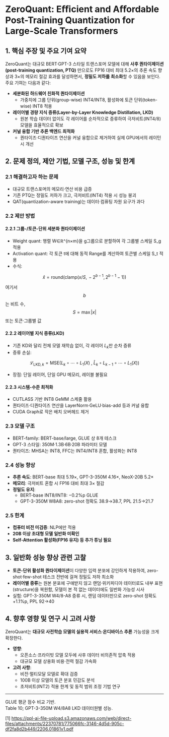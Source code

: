 # ZeroQuant: Eﬃcient and Aﬀordable Post-Training Quantization for Large-Scale Transformers

## 1. 핵심 주장 및 주요 기여 요약  
ZeroQuant는 대규모 BERT·GPT-3 스타일 트랜스포머 모델에 대해 **사후 퀀타이제이션(post-training quantization, PTQ)** 만으로도 FP16 대비 최대 5.2×의 추론 속도 향상과 3×의 메모리 절감 효과를 달성하면서, **정밀도 저하를 최소화**할 수 있음을 보인다. 주요 기여는 다음과 같다:  
- **세분화된 하드웨어 친화적 퀀타이제이션**  
  - 가중치에 그룹 단위(group-wise) INT4/INT8, 활성화에 토큰 단위(token-wise) INT8 적용  
- **레이어별 경량 지식 증류(Layer-by-Layer Knowledge Distillation, LKD)**  
  - 원본 학습 데이터 없이도 각 레이어를 순차적으로 증류하여 극저비트(INT4/8) 모델을 효율적으로 확보  
- **커널 융합 기반 추론 백엔드 최적화**  
  - 퀀타이즈·디퀀타이즈 연산을 커널 융합으로 제거하여 실제 GPU에서의 레이턴시 개선  

## 2. 문제 정의, 제안 기법, 모델 구조, 성능 및 한계

### 2.1 해결하고자 하는 문제  
- 대규모 트랜스포머의 메모리·연산 비용 급증  
- 기존 PTQ는 정밀도 저하가 크고, 극저비트(INT4) 적용 시 성능 붕괴  
- QAT(quantization-aware training)는 데이터·컴퓨팅 자원 요구가 과다  

### 2.2 제안 방법  
#### 2.2.1 그룹-/토큰-단위 세분화 퀀타이제이션  
- Weight quant: 행렬 W∈ℝ^{n×m}을 g그룹으로 분할하여 각 그룹별 스케일 S_g 적용  
- Activation quant: 각 토큰 t에 대해 동적 Range를 계산하여 토큰별 스케일 S_t 적용  
- 수식:  

$$
    \hat x = \mathrm{round}\bigl(\mathrm{clamp}(x/S,\,-2^{b-1},\,2^{b-1}-1)\bigr)
  $$  
  
여기서 $$b$$는 비트 수, $$S=\max|x|$$ 또는 토큰·그룹별 값  

#### 2.2.2 레이어별 지식 증류(LKD)  
- 기존 KD와 달리 전체 모델 재학습 없이, 각 레이어 $L_k$만 순차 증류  
- 증류 손실:  

```math
    \mathcal{L}_{\mathrm{LKD},k} = \mathrm{MSE}\bigl(L_k\circ\cdots\circ L_1(X)\;,\;\hat L_k\circ L_{k-1}\circ\cdots\circ L_1(X)\bigr)
```

- 장점: 단일 레이어, 단일 GPU 메모리, 레이블 불필요  

#### 2.2.3 시스템-수준 최적화  
- CUTLASS 기반 INT8 GeMM 스케줄 활용  
- 퀀타이즈·디퀀타이즈 연산을 LayerNorm·GeLU·bias-add 등과 커널 융합  
- CUDA Graph로 작은 배치 오버헤드 제거  

### 2.3 모델 구조  
- BERT-family: BERT-base/large, GLUE 상 8개 테스크  
- GPT-3 스타일: 350M·1.3B·6B·20B 파라미터 모델  
- 퀀타이즈: MHSA는 INT8, FFC는 INT4/INT8 혼합, 활성화는 INT8  

### 2.4 성능 향상  
- **추론 속도**: BERT-base 최대 5.19×, GPT-3-350M 4.16×, NeoX-20B 5.2×  
- **메모리**: 극저비트 혼합 시 FP16 대비 최대 3× 절감  
- **정밀도 유지**:  
  - BERT-base INT8/INT8: −0.2%p GLUE  
  - GPT-3-350M W8A8: zero-shot 정확도 38.9→38.7, PPL 21.5→21.7  

### 2.5 한계  
- **컴퓨터 비전 미검증**: NLP에만 적용  
- **20B 이상 초대형 모델 일반화 미확인**  
- **Self-Attention 활성화(FP16 유지) 등 추가 튜닝 필요**  

## 3. 일반화 성능 향상 관련 고찰  
- **토큰-단위 활성화 퀀타이제이션**이 다양한 입력 분포에 강인하게 작용하여, zero-shot·few-shot 테스크 전반에 걸쳐 정밀도 저하 최소화  
- **레이어별 증류**는 원본 분포에 구애받지 않고 랜덤·위키피디아 데이터로도 내부 표현(structure)을 복원함, 모델이 본 적 없는 데이터에도 일반화 가능성 시사  
- 실험: GPT-3-350M W4/8-A8 증류 시, 랜덤 데이터만으로 zero-shot 정확도 +1.1%p, PPL 92→40  

## 4. 향후 영향 및 연구 시 고려 사항  
ZeroQuant는 **대규모 사전학습 모델의 실용적 서비스**·**온디바이스 추론** 가능성을 크게 확장한다.  
- **영향**:  
  - 오픈소스·프라이빗 모델 모두에 사후 데이터 비의존적 압축 적용  
  - 대규모 모델 상용화 비용·전력 절감 가속화  
- **고려 사항**:  
  - 비전·멀티모달 모델로 확대 검증  
  - 100B 이상 모델의 토큰 분포 민감도 분석  
  - 초저비트(INT2) 적용 한계 및 동적 범위 조정 기법 연구  

***

 GLUE 평균 점수 비교 기반.  
 Table 10; GPT-3-350M W4/8A8 LKD 데이터원별 성능.

[1] https://ppl-ai-file-upload.s3.amazonaws.com/web/direct-files/attachments/22370781/775066fc-3146-4d5d-905c-df2fa8d2b449/2206.01861v1.pdf
